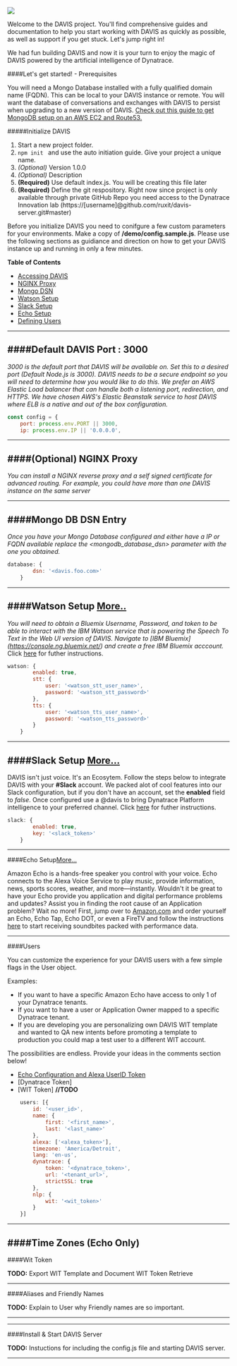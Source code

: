
![](https://s3.amazonaws.com/davis-project/dynatrace-davis-logo.png)

Welcome to the DAVIS project. You'll find comprehensive guides and documentation to help you start working with DAVIS as quickly as possible, as well as support if you get stuck. Let's jump right in!

We had fun building DAVIS and now it is your turn to enjoy the magic of DAVIS powered by the artificial intelligence of Dynatrace.

####Let's get started! - Prerequisites

You will need a Mongo Database installed with a fully qualified domain name (FQDN). This can be local to your DAVIS instance or remote. You will want the database of conversations and exchanges with DAVIS to persist when upgrading to a new version of DAVIS. [Check out this guide to get MongoDB setup on an AWS EC2 and Route53.](https://github.com/ruxit/davis-server/blob/master/setup/Mongo.md)

#####Initialize DAVIS

1. Start a new project folder.
2. ````npm init ```` and use the auto initiation guide. Give your project a unique name.
3. *(Optional)* Version 1.0.0
4. *(Optional)* Description
5. **(Required)** Use default index.js. You will be creating this file later
6. **(Required)** Define the git respository. Right now since project is only available through private GitHub Repo you need access to the Dynatrace Innovation lab (https://[username]@github.com/ruxit/davis-server.git#master)

Before you initialize DAVIS you need to conifgure a few custom parameters for your environments. Make a copy of **/demo/config.sample.js**. Please use the following sections as guidiance and direction on how to get your DAVIS instance up and running in only a few minutes.

**Table of Contents**

- [Accessing DAVIS](https://github.com/ruxit/davis-server#default-davis-port--3000)
- [NGINX Proxy](https://github.com/ruxit/davis-server#optional-nginx-proxy)
- [Mongo DSN](https://github.com/ruxit/davis-server#mongo-db-dsn-entry)
- [Watson Setup](https://github.com/ruxit/davis-server#watson-setup-more)
- [Slack Setup](https://github.com/ruxit/davis-server#slack-setup-more)
- [Echo Setup](https://github.com/ruxit/davis-server#echo-setup)
- [Defining Users](https://github.com/ruxit/davis-server#users)

---
####Default DAVIS Port : 3000
---

*3000 is the default port that DAVIS will be available on. Set this to a desired port (Default Node.js is 3000). DAVIS needs to be a secure endpoint so you will need to determine how you would like to do this. We prefer an AWS Elastic Load balancer that can handle both a listening port, redirection, and HTTPS. We have chosen AWS's Elastic Beanstalk service to host DAVIS where ELB is a native and out of the box configuration.*

````javascript
const config = {
    port: process.env.PORT || 3000,
    ip: process.env.IP || '0.0.0.0',
````
---
####(Optional) NGINX Proxy
---

*You can install a NGINX reverse proxy and a self signed certificate for advanced routing. For example, you could have more than one DAVIS instance on the same server*

---
####Mongo DB DSN Entry
---

*Once you have your Mongo Database configured and either have a IP or FQDN available replace the <mongodb_database_dsn> parameter with the one you obtained.*

````javascript
database: {
        dsn: '<davis.foo.com>'
    }
````

---
####Watson Setup [More..](https://github.com/ruxit/davis-server/blob/master/setup/watson.md)
---

*You will need to obtain a Bluemix Username, Password, and token to be able to interact with the IBM Watson service that is powering the Speech To Text in the Web UI version of DAVIS. Navigate to [IBM Bluemix] (https://console.ng.bluemix.net/) and create a free IBM Bluemix acccount.* Click [here](https://github.com/ruxit/davis-server/blob/master/setup/watson.md) for futher instructions.

````javascript
watson: {
        enabled: true,
        stt: {
            user: '<watson_stt_user_name>',
            password: '<watson_stt_password>'
        },
        tts: {
            user: '<watson_tts_user_name>',
            password: '<watson_tts_password>'
        }
    }
````
---
####Slack Setup [More...](https://github.com/ruxit/davis-server/blob/master/setup/slack.md)
---

DAVIS isn't just voice. It's an Ecosytem. Follow the steps below to integrate DAVIS with your **#Slack** account. We packed alot of cool features into our Slack configuration, but if you don't have an account, set the **enabled** field to *false*. Once configured use a @davis to bring Dynatrace Platform intelligence to your preferred channel. Click [here](https://github.com/ruxit/davis-server/blob/master/setup/slack.md) for futher instructions.

````javascript
slack: {
        enabled: true,
        key: '<slack_token>'
    }
````

---
####Echo Setup[More...](https://github.com/ruxit/davis-server/blob/master/setup/echo.md)

Amazon Echo is a hands-free speaker you control with your voice. Echo connects to the Alexa Voice Service to play music, provide information, news, sports scores, weather, and more—instantly. Wouldn't it be great to have your Echo provide you application and digital performance problems and updates? Assist you in finding the root cause of an Application problem? Wait no more! First, jump over to [Amazon.com](https://www.amazon.com/dp/B00X4WHP5E) and order yourself an Echo, Echo Tap, Echo DOT, or even a FireTV and follow the instructions [here](https://github.com/ruxit/davis-server/blob/master/setup/echo.md) to start receiving soundbites packed with performance data.

---
####Users

You can customize the experience for your DAVIS users with a few simple flags in the User object.

Examples:

- If you want to have a specific Amazon Echo have access to only 1 of your Dynatrace tenants.
- If you want to have a user or Application Owner mapped to a specific Dynatrace tenant.
- If you are developing you are personalizing own DAVIS WIT template and wanted to QA new intents before promoting a template to production you could map a test user to a different WIT account.

The possibilities are endless. Provide your ideas in the comments section below!

- [Echo Configuration and Alexa UserID Token](https://github.com/ruxit/davis-server/blob/master/setup/echo.md)
- [Dynatrace Token]
- [WIT Token] **//TODO**

````javascript
    users: [{
        id: '<user_id>',
        name: {
            first: '<first_name>',
            last: '<last_name>'
        },
        alexa: ['<alexa_token>'],
        timezone: 'America/Detroit',
        lang: 'en-us',
        dynatrace: {
            token: '<dynatrace_token>',
            url: '<tenant_url>',
            strictSSL: true
        },
        nlp: {
            wit: '<wit_token>'
        }
    }]
````
---
####Time Zones (Echo Only)
---
####Wit Token

**TODO:** Export WIT Template and Document WIT Token Retrieve

---
####Aliases and Friendly Names

**TODO:** Explain to User why Friendly names are so important.

---


---
####Install & Start DAVIS Server

**TODO:** Instuctions for including the config.js file and starting DAVIS server.

---
